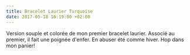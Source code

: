 ```yaml
---
title: Bracelet Laurier Turquoise
date: 2017-05-18 16:19:00 +02:00
---
```


Version souple et colorée de mon premier bracelet laurier. Associé au premier, il fait une poignée d'enfer. En abuser été comme hiver. Hop dans mon panier!